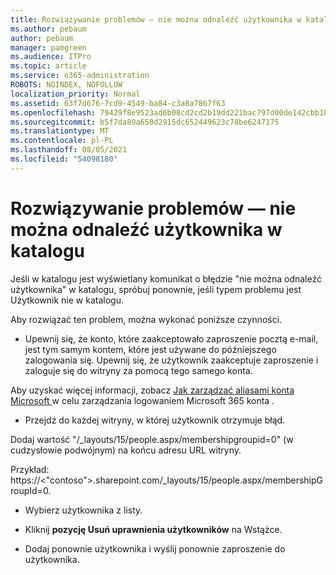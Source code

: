 ```yaml
---
title: Rozwiązywanie problemów — nie można odnaleźć użytkownika w katalogu
ms.author: pebaum
author: pebaum
manager: pamgreen
ms.audience: ITPro
ms.topic: article
ms.service: o365-administration
ROBOTS: NOINDEX, NOFOLLOW
localization_priority: Normal
ms.assetid: 63f7d676-7cd9-4549-ba84-c3a8a7867f63
ms.openlocfilehash: 79429f8e9523ad6b08cd2cd2b19dd221bac797d00de142cbb18826b86fb5ae4e
ms.sourcegitcommit: b5f7da89a650d2915dc652449623c78be6247175
ms.translationtype: MT
ms.contentlocale: pl-PL
ms.lasthandoff: 08/05/2021
ms.locfileid: "54098180"
---
```

# <a name="troubleshoot-issue---user-not-found-in-directory"></a>Rozwiązywanie problemów — nie można odnaleźć użytkownika w katalogu

Jeśli w katalogu jest wyświetlany komunikat o błędzie "nie można odnaleźć użytkownika" w katalogu, spróbuj ponownie, jeśli typem problemu jest Użytkownik nie w katalogu.

Aby rozwiązać ten problem, można wykonać poniższe czynności.

- Upewnij się, że konto, które zaakceptowało zaproszenie pocztą e-mail, jest tym samym kontem, które jest używane do późniejszego zalogowania się. Upewnij się, że użytkownik zaakceptuje zaproszenie i zaloguje się do witryny za pomocą tego samego konta. 

Aby uzyskać więcej informacji, zobacz [Jak zarządzać aliasami konta Microsoft </a> ](https://support.microsoft.com/help/12407/microsoft-account-how-to-manage-aliases)w celu zarządzania logowaniem Microsoft 365 konta . 

- Przejdź do każdej witryny, w której użytkownik otrzymuje błąd. 

Dodaj wartość "/_layouts/15/people.aspx/membershipgroupid=0" (w cudzysłowie podwójnym) na końcu adresu URL witryny. 

Przykład: https://<"contoso">.sharepoint.com/_layouts/15/people.aspx/membershipGroupId=0.

- Wybierz użytkownika z listy.

- Kliknij **pozycję Usuń uprawnienia użytkowników** na Wstążce. 
-  Dodaj ponownie użytkownika i wyślij ponownie zaproszenie do użytkownika.

